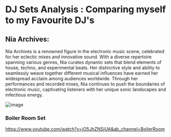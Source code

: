 # DJ Sets Analysis : Comparing myself to my Favourite DJ's
## Nia Archives: 
Nia Archives is a renowned figure in the electronic music scene, celebrated for her eclectic mixes and innovative sound. With a diverse repertoire spanning various genres, Nia  curates dynamic sets that blend elements of house, techno, and experimental beats. Her distinctive style and ability to seamlessly weave together different musical influences have earned her widespread acclaim among audiences worldwide. Through her performances and recorded mixes, Nia continues to push the boundaries of electronic music, captivating listeners with her unique sonic landscapes and infectious energy.

![image](https://github.com/amboym/DJset/assets/162647158/90e173ab-1c6a-44ea-b253-12746dc27f36)

### Boiler Room Set
https://www.youtube.com/watch?v=jO5JhZNSjUA&ab_channel=BoilerRoom

